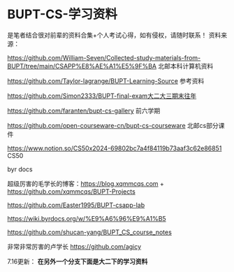 # BUPT-CS-学习资料
是笔者结合很对前辈的资料合集+个人考试心得，如有侵权，请随时联系！
资料来源：

https://github.com/William-Seven/Collected-study-materials-from-BUPT/tree/main/CSAPP%E8%AE%A1%E5%9F%BA  北邮本科计算机资料

https://github.com/Taylor-lagrange/BUPT-Learning-Source   参考资料

https://github.com/Simon2333/BUPT-final-exam大二大三期末往年

https://github.com/faranten/bupt-cs-gallery  前六学期

https://github.com/open-courseware-cn/bupt-cs-courseware  北邮cs部分课件

https://www.notion.so/CS50x2024-69802bc7a4f84119b73aaf3c62e86851  CS50

byr  docs

超级厉害的毛学长的博客：https://blog.xqmmcqs.com   +  https://github.com/xqmmcqs/BUPT-Projects

https://github.com/Easter1995/BUPT-csapp-lab

https://wiki.byrdocs.org/w/%E9%A6%96%E9%A1%B5

https://github.com/shucan-yang/BUPT_CS_course_notes

非常非常厉害的卢学长 https://github.com/agicy

7.16更新： **在另外一个分支下面是大二下的学习资料**
